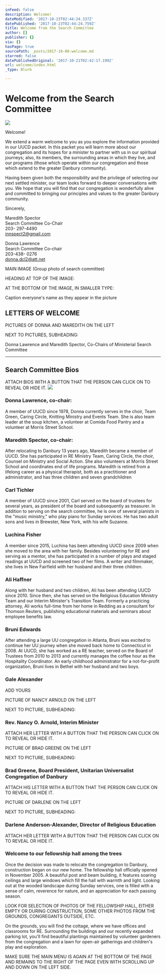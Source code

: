 ```yaml
---
inFeed: false
description: Welcome!
dateModified: '2017-10-23T02:44:24.337Z'
datePublished: '2017-10-23T02:44:24.759Z'
title: Welcome from the Search Committee
author: []
publisher: {}
via: {}
hasPage: true
sourcePath: _posts/2017-10-08-welcome.md
starred: false
datePublishedOriginal: '2017-10-21T02:42:17.199Z'
url: welcome/index.html
_type: Blurb

---
```

# Welcome from the Search Committee
![](https://the-grid-user-content.s3-us-west-2.amazonaws.com/7fb00328-12b0-4be6-a573-6efdd734fed3.jpg)

Welcome!

We extend a warm welcome to you as you explore the information provided in our UUCD packet. In this packet you will learn more about our congregation and its hopes for a minister to partner with us in our spiritual journeys; also, its members, the surrounding areas in which they live, and our programs (those which operate within our congregation and those which extend to the greater Danbury community).

Having been given both the responsibility and the privilege of selecting our next settled minister, our team looks forward to deeper conversations with you. We hope that you will find that our congregation is wonderfully alive and committed to bringing our principles and values to the greater Danbury community.

Sincerely,

Maredith Spector  
Search Committee Co-Chair  
203- 297-4490  
innspect2@gmail.com

Donna Lawrence  
Search Committee Co-chair  
203-438- 0276  
donna.dcl2@att.net

MAIN IMAGE (Group photo of search committee)

HEADING AT TOP OF THE IMAGE:

AT THE BOTTOM OF THE IMAGE, IN SMALLER TYPE:

Caption everyone's name as they appear in the picture

## LETTERS OF WELCOME

PICTURES OF DONNA AND MAREDITH ON THE LEFT

NEXT TO PICTURES, SUBHEADING:

Donna Lawrence and Maredith Spector, Co-Chairs of Ministerial Search Committee

---

## Search Committee Bios

ATTACH BIOS WITH A BUTTON THAT THE PERSON CAN CLICK ON TO REVEAL OR HIDE IT.
![](https://the-grid-user-content.s3-us-west-2.amazonaws.com/2a30ddb3-fabe-45a1-81ad-424d4e6f70af.jpg)

### Donna Lawrence, co-chair:

A member of UUCD since 1978, Donna currently serves in the choir, Team Green, Caring Circle, Knitting Ministry and Events Team. She is also team leader at the soup kitchen, a volunteer at Comida Food Pantry and a volunteer at Morris Street School.

### Maredith Spector, co-chair:

After relocating to Danbury 13 years ago, Maredith became a member of UUCD. She has participated in RE Ministry Team, Caring Circle, the choir, Counsel on Ministry and Social Action. She also volunteers at Morris Street School and coordinates end of life programs. Maredith is retired from a lifelong career as a physical therapist, both as a practitioner and administrator, and has three children and seven grandchildren

### Carl Tichler

A member of UUCD since 2001, Carl served on the board of trustees for several years, as president of the board and subsequently as treasurer. In addition to serving on the search committee, he is one of several pianists in the "music ministry," who play piano for Sunday services. He has two adult sons and lives in Brewster, New York, with his wife Suzanne.

### Luchina Fisher

A member since 2015, Luchina has been attending UUCD since 2009 when she moved to the area with her family. Besides volunteering for RE and serving as a mentor, she has participated in a number of plays and staged readings at UUCD and screened two of her films. A writer and filmmaker, she lives in New Fairfield with her husband and their three children.

### Ali Haffner

Along with her husband and two children, Ali has been attending UUCD since 2010\. Since then, she has served on the Religious Education Ministry Team and our Interim Minister's Transition Team. Formerly a practicing attorney, Ali works full-time from her home in Redding as a consultant for Thomson Reuters, publishing educational materials and seminars about employee benefits law.

### Bruni Edwards

After attending a large UU congregation in Atlanta, Bruni was excited to continue her UU journey when she moved back home to Connecticut in 2008\. At UUCD, she has worked as a RE teacher, served on the Board of Trustees from 2010 to 2013 and currently manages the coffee hour as the Hospitality Coordinator. An early childhood administrator for a not-for-profit organization, Bruni lives in Bethel with her husband and two boys.

### Gale Alexander

ADD YOURS

PICTURE OF NANCY ARNOLD ON THE LEFT

NEXT TO PICTURE, SUBHEADING:

### Rev. Nancy O. Arnold, Interim Minister

ATTACH HER LETTER WITH A BUTTON THAT THE PERSON CAN CLICK ON TO REVEAL OR HIDE IT.

PICTURE OF BRAD GREENE ON THE LEFT

NEXT TO PICTURE, SUBHEADING:

### Brad Greene, Board President, Unitarian Universalist Congregation of Danbury

ATTACH HIS LETTER WITH A BUTTON THAT THE PERSON CAN CLICK ON TO REVEAL OR HIDE IT.

PICTURE OF DARLENE ON THE LEFT

NEXT TO PICTURE, SUBHEADING:

### Darlene Anderson-Alexander, Director of Religious Education

ATTACH HER LETTER WITH A BUTTON THAT THE PERSON CAN CLICK ON TO REVEAL OR HIDE IT.

### Welcome to our fellowship hall among the trees

Once the decision was made to relocate the congregation to Danbury, construction began on our new home. The fellowship hall officially opened in November 2005\. A beautiful post and beam building, it features soaring ceilings and large windows which fill the hall with warmth and light. Looking out at the wooded landscape during Sunday services, one is filled with a sense of calm, reverence for nature, and an appreciation for each passing season.

LOOK FOR SELECTION OF PHOTOS OF THE FELLOWSHIP HALL, EITHER EMPTY OR DURING CONSTRUCTION, SOME OTHER PHOTOS FROM THE GROUNDS, CONGREGANTS OUTSIDE, ETC.

On the grounds, you will find the cottage, where we have offices and classrooms for RE. Surrounding the buildings and our recently expanded parking lot, you'll find beautiful plantings maintained by volunteer gardeners from the congregation and a lawn for open-air gatherings and children's play and exploration.

MAKE SURE THE MAIN MENU IS AGAIN AT THE BOTTOM OF THE PAGE AND REMAINS TO THE RIGHT OF THE PAGE EVEN WITH SCROLLING UP AND DOWN ON THE LEFT SIDE.